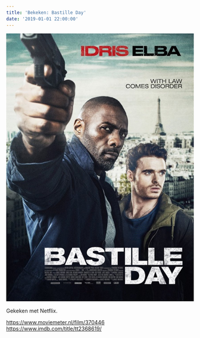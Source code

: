 ```yaml
---
title: 'Bekeken: Bastille Day'
date: '2019-01-01 22:00:00'
---
```


![](bastille-day-cover.jpeg)

Gekeken met Netflix.

https://www.moviemeter.nl/film/370446
https://www.imdb.com/title/tt2368619/
